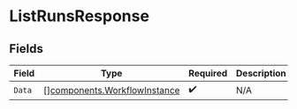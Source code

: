 # ListRunsResponse


## Fields

| Field                                                                        | Type                                                                         | Required                                                                     | Description                                                                  |
| ---------------------------------------------------------------------------- | ---------------------------------------------------------------------------- | ---------------------------------------------------------------------------- | ---------------------------------------------------------------------------- |
| `Data`                                                                       | [][components.WorkflowInstance](../../models/components/workflowinstance.md) | :heavy_check_mark:                                                           | N/A                                                                          |